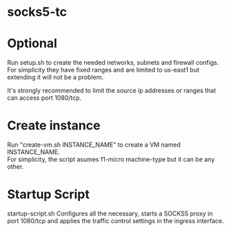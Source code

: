 # socks5-tc

# Optional
Run setup.sh to create the needed networks, subnets and firewall configs. 
For simplicity they have fixed ranges and are limited to us-east1 but extending it will not be a problem.

It's strongly recommended to limit the source ip addresses or ranges that can access port 1080/tcp.

# Create instance

Run "create-vm.sh INSTANCE_NAME" to create a VM named INSTANCE_NAME.   
For simplicity, the script asumes f1-micro machine-type but it can be any other.

# Startup Script
startup-script.sh
Configures all the necessary, starts a SOCKS5 proxy in port 1080/tcp and applies the traffic control settings in the ingress interface.
